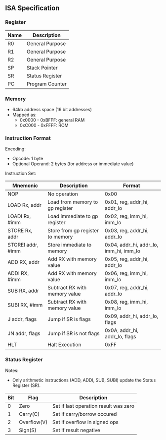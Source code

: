## ISA Specification

### Register

| Name | Description |
| --- | --- |
| R0 | General Purpose |
| R1 | General Purpose |
| R2 | General Purpose |
| SP | Stack Pointer |
| SR | Status Register |
| PC | Program Counter |

### Memory

- 64kb address space (16 bit addresses)
- Mapped as:
    - 0x0000 - 0xBFFF: general RAM
    - 0xC000 - 0xFFFF: ROM

### Instruction Format

Encoding:
- Opcode: 1 byte
- Optional Operand: 2 bytes (for address or immediate value)

Instruction Set:

| Mnemonic | Description | Format |
|---|---| --- |
| NOP | No operation | 0x00 |
| LOAD Rx, addr | Load from memory to gp register | 0x01, reg, addr_hi, addr_lo |
| LOADI Rx, #imm | Load immediate to gp register | 0x02, reg, imm_hi, imm_lo |
| STORE Rx, addr | Store from gp register to memory | 0x03, reg, addr_hi, addr_lo |
| STOREI addr, #imm | Store immediate to memory | 0x04, addr_hi, addr_lo, imm_hi, imm_lo |
| ADD RX, addr | Add RX with memory value | 0x05, reg, addr_hi, addr_lo |
| ADDI RX, #imm | Add RX with memory value | 0x06, reg, imm_hi, imm_lo |
| SUB RX, addr | Subtract RX with memory value | 0x07, reg, addr_hi, addr_lo |
| SUBI RX, #imm | Subtract RX with memory value | 0x08, reg, imm_hi, imm_lo |
| J addr, flags | Jump if SR is flags | 0x09, addr_hi, addr_lo, flags |
| JN addr, flags | Jump if SR is not flags | 0x0A, addr_hi, addr_lo, flags |
| HLT | Halt Execution | 0xFF |

### Status Register

Notes:
- Only arithmetic instructions (ADD, ADDI, SUB, SUBI) update the Status Register (SR).

| Bit | Flag | Description |
| --- | --- | --- |
| 0 | Zero | Set if last operation result was zero |
| 1 | Carry(C) | Set if carry/borrow occured |
| 2 | Overflow(V) | Set if overflow in signed ops |
| 3 | Sign(S) | Set if result negative |

